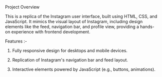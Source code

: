 

Project Overview

This is a replica of the Instagram user interface, built using HTML, CSS, and JavaScript. It mimics the visual layout of Instagram, including design elements like the feed, navigation bar, and profile view, providing a hands-on experience with frontend development.

Features :-

1. Fully responsive design for desktops and mobile devices.

2. Replication of Instagram's navigation bar and feed layout.

3. Interactive elements powered by JavaScript (e.g., buttons, animations).
